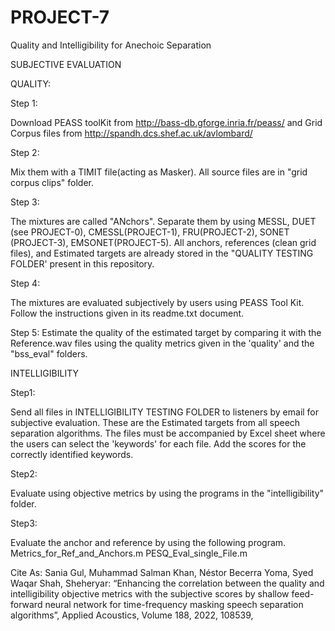# PROJECT-7
Quality and Intelligibility for Anechoic Separation

SUBJECTIVE EVALUATION

QUALITY: 

Step 1:

Download PEASS toolKit from http://bass-db.gforge.inria.fr/peass/ and Grid Corpus files from http://spandh.dcs.shef.ac.uk/avlombard/

Step 2:

Mix them with a TIMIT file(acting as Masker). All source files are in "grid corpus clips" folder.

Step 3:

The mixtures are called "ANchors". Separate them by using MESSL, DUET (see PROJECT-0), CMESSL(PROJECT-1), FRU(PROJECT-2), SONET (PROJECT-3), EMSONET(PROJECT-5). All anchors, references (clean grid files), and Estimated targets are already stored in the "QUALITY TESTING FOLDER' present in this repository. 

Step 4:

The mixtures are evaluated subjectively by users using PEASS Tool Kit. Follow the instructions given in its readme.txt document.

Step 5: 
Estimate the quality of the estimated target by comparing it with the Reference.wav files using the quality metrics given in the 'quality' and the "bss_eval" folders.

 

INTELLIGIBILITY

Step1:

Send all files in INTELLIGIBILITY TESTING FOLDER to listeners by email for subjective evaluation. These are the Estimated targets from all speech separation algorithms. The files must be accompanied by Excel sheet where the users can select the 'keywords' for each file. Add the scores for the correctly identified keywords.


Step2: 

Evaluate using objective metrics by using the programs in the "intelligibility" folder.


Step3:

Evaluate the anchor and reference by using the following program.
Metrics_for_Ref_and_Anchors.m
PESQ_Eval_single_File.m

Cite As: Sania Gul, Muhammad Salman Khan, Néstor Becerra Yoma, Syed Waqar Shah,  Sheheryar: “Enhancing the correlation between the quality and intelligibility objective metrics with the subjective scores by shallow feed-forward neural network for time-frequency masking speech separation algorithms”, Applied Acoustics, Volume 188, 2022, 108539,
